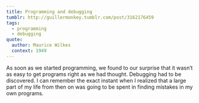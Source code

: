 ```yaml
---
title: Programming and debugging
tumblr: http://guillermonkey.tumblr.com/post/3162176459
tags:
  - programming
  - debugging
quote:
  author: Maurice Wilkes
  context: 1949
---
```


As soon as we started programming, we found to our surprise that it wasn’t as easy to get programs right as we had thought. Debugging had to be discovered. I can remember the exact instant when I realized that a large part of my life from then on was going to be spent in finding mistakes in my own programs.

